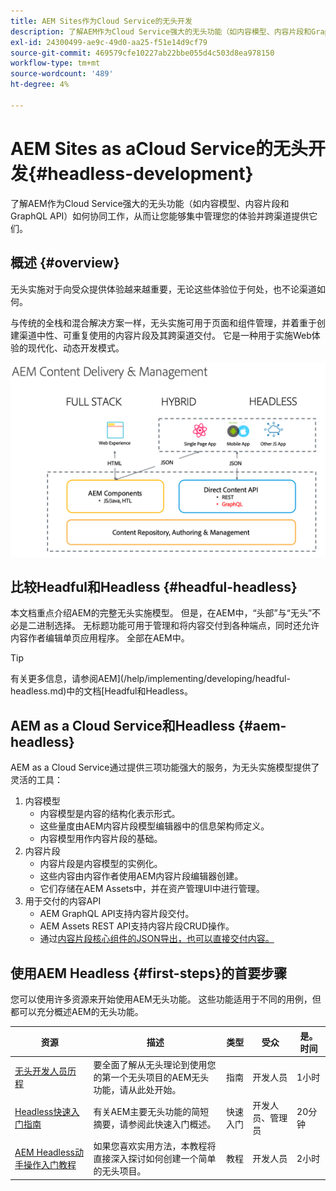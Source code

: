 ```yaml
---
title: AEM Sites作为Cloud Service的无头开发
description: 了解AEM作为Cloud Service强大的无头功能（如内容模型、内容片段和GraphQL API）如何协同工作，从而让您能够集中管理您的体验并跨渠道提供它们。
exl-id: 24300499-ae9c-49d0-aa25-f51e14d9cf79
source-git-commit: 469579cfe10227ab22bbe055d4c503d8ea978150
workflow-type: tm+mt
source-wordcount: '489'
ht-degree: 4%

---
```



# AEM Sites as aCloud Service的无头开发{#headless-development}

了解AEM作为Cloud Service强大的无头功能（如内容模型、内容片段和GraphQL API）如何协同工作，从而让您能够集中管理您的体验并跨渠道提供它们。

## 概述 {#overview}

无头实施对于向受众提供体验越来越重要，无论这些体验位于何处，也不论渠道如何。

与传统的全栈和混合解决方案一样，无头实施可用于页面和组件管理，并着重于创建渠道中性、可重复使用的内容片段及其跨渠道交付。 它是一种用于实施Web体验的现代化、动态开发模式。

![AEM实施模型](assets/aem-implementation-models.png)

## 比较Headful和Headless {#headful-headless}

本文档重点介绍AEM的完整无头实施模型。 但是，在AEM中，“头部”与“无头”不必是二进制选择。 无标题功能可用于管理和将内容交付到各种端点，同时还允许内容作者编辑单页应用程序。 全部在AEM中。

>[!TIP]
>
>有关更多信息，请参阅AEM](/help/implementing/developing/headful-headless.md)中的文档[Headful和Headless。

## AEM as a Cloud Service和Headless {#aem-headless}

AEM as a Cloud Service通过提供三项功能强大的服务，为无头实施模型提供了灵活的工具：

1. 内容模型
   * 内容模型是内容的结构化表示形式。
   * 这些量度由AEM内容片段模型编辑器中的信息架构师定义。
   * 内容模型用作内容片段的基础。
1. 内容片段
   * 内容片段是内容模型的实例化。
   * 这些内容由内容作者使用AEM内容片段编辑器创建。
   * 它们存储在AEM Assets中，并在资产管理UI中进行管理。
1. 用于交付的内容API
   * AEM GraphQL API支持内容片段交付。
   * AEM Assets REST API支持内容片段CRUD操作。
   * 通过[内容片段核心组件的JSON导出，也可以直接交付内容。](https://docs.adobe.com/content/help/zh-Hans/experience-manager-core-components/using/components/content-fragment-component.html)

## 使用AEM Headless {#first-steps}的首要步骤

您可以使用许多资源来开始使用AEM无头功能。 这些功能适用于不同的用例，但都可以充分概述AEM的无头功能。

| 资源 | 描述 | 类型 | 受众 | 是。 时间 |
|---|---|---|---|---|
| [无头开发人员历程](/help/implementing/developing/headless-journey/overview.md) | 要全面了解从无头理论到使用您的第一个无头项目的AEM无头功能，请从此处开始。 | 指南 | 开发人员 | 1小时 |
| [Headless快速入门指南](/help/implementing/developing/headless/getting-started/introduction.md) | 有关AEM主要无头功能的简短摘要，请参阅此快速入门概述。 | 快速入门 | 开发人员、管理员 | 20分钟 |
| [AEM Headless动手操作入门教程](https://experienceleague.adobe.com/docs/experience-manager-learn/getting-started-with-aem-headless/graphql/multi-step/overview.html) | 如果您喜欢实用方法，本教程将直接深入探讨如何创建一个简单的无头项目。 | 教程 | 开发人员 | 2小时 |
